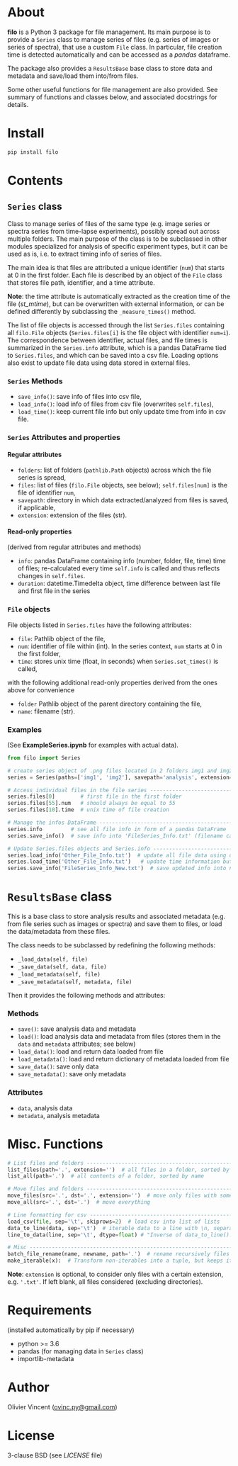 About
=====

**filo** is a Python 3 package for file management. Its main purpose is to provide a `Series` class to manage series of files (e.g. series of images or series of spectra), that use a custom `File` class. In particular, file creation time is detected automatically and can be accessed as a *pandas* dataframe.

The package also provides a `ResultsBase` base class to store data and metadata and save/load them into/from files.

Some other useful functions for file management are also provided. See summary of functions and classes below, and associated docstrings for details.

Install
=======

```bash
pip install filo
```

Contents
========


`Series` class
--------------

Class to manage series of files of the same type (e.g. image series or spectra series from time-lapse experiments), possibly spread out across multiple folders. The main purpose of the class is to be subclassed in other modules specialized for analysis of specific experiment types, but it can be used as is, i.e. to extract timing info of series of files.

The main idea is that files are attributed a unique identifier (`num`) that starts at 0 in the first folder. Each file is described by an object of the `File` class that stores file path, identifier, and a time attribute.

**Note**: the time attribute is automatically extracted as the creation time of the file (*st_mtime*), but can be overwritten with external information, or can be defined differently by subclassing the `_measure_times()` method.

The list of file objects is accessed through the list `Series.files` containing all `filo.File` objects (`Series.files[i]` is the file object with identifier `num=i`). The correspondence between identifier, actual files, and file times is summarized in the `Series.info` attribute, which is a pandas DataFrame tied to `Series.files`, and which can be saved into a csv file. Loading options also exist to update file data using data stored in external files.


### `Series` Methods
- `save_info()`: save info of files into csv file,
- `load_info()`: load info of files from csv file (overwrites `self.files`),
- `load_time()`: keep current file info but only update time from info in csv file.

### `Series` Attributes and properties

#### Regular attributes
- `folders`: list of folders (`pathlib.Path` objects) across which the file series is spread,
- `files`: list of files (`filo.File` objects, see below); `self.files[num]` is the file of identifier `num`,
- `savepath`: directory in which data extracted/analyzed from files is saved, if applicable,
- `extension`: extension of the files (str).

#### Read-only properties
(derived from regular attributes and methods)
- `info`: pandas DataFrame containing info (number, folder, file, time) time of files; re-calculated every time `self.info` is called and thus reflects changes in `self.files`.
- `duration`: datetime.Timedelta object, time difference between last file and first file in the series


### `File` objects

File objects listed in `Series.files` have the following attributes:
- `file`: Pathlib object of the file,
- `num`: identifier of file within (int). In the series context, `num` starts at 0 in the first folder,
- `time`: stores unix time (float, in seconds) when `Series.set_times()` is called,

with the following additional read-only properties derived from the ones above for convenience
- `folder` Pathlib object of the parent directory containing the file,
- `name`: filename (str).


### Examples

(See **ExampleSeries.ipynb** for examples with actual data).

```python
from filo import Series

# create series object of .png files located in 2 folders img1 and img2 ------
series = Series(paths=['img1', 'img2'], savepath='analysis', extension='.png')

# Access individual files in the file series ---------------------------------
series.files[0]        # first file in the first folder
series.files[55].num   # should always be equal to 55
series.files[10].time  # unix time of file creation

# Manage the infos DataFrame -------------------------------------------------
series.info         # see all file info in form of a pandas DataFrame
series.save_info()  # save info into 'FileSeries_Info.txt' (filename can be specified)

# Update Series.files objects and Series.info --------------------------------
series.load_info('Other_File_Info.txt')  # update all file data using data from external file
series.load_time('Other_File_Info.txt')   # update time information but keep other info
series.save_info('FileSeries_Info_New.txt')  # save updated info into new txt file
```

`ResultsBase` class
===================

This is a base class to store analysis results and associated metadata (e.g. from file series such as images or spectra) and save them to files, or load the data/metadata from these files.

The class needs to be subclassed by redefining the following methods:
- `_load_data(self, file)`
- `_save_data(self, data, file)`
- `_load_metadata(self, file)`
- `_save_metadata(self, metadata, file)`

Then it provides the following methods and attributes:

### Methods

- `save()`: save analysis data and metadata
- `load()`: load analysis data and metadata from files (stores them in the `data` and `metadata` attributes; see below)
- `load_data()`: load and return data loaded from file
- `load_metadata()`: load and return dictionary of metadata loaded from file
- `save_data()`: save only data
- `save_metadata()`: save only metadata

### Attributes
- `data`, analysis data
- `metadata`, analysis metadata

Misc. Functions
===============

```python
# List files and folders -----------------------------------------------------
list_files(path='.', extension='')  # all files in a folder, sorted by name
list_all(path='.')  # all contents of a folder, sorted by name

# Move files and folders -----------------------------------------------------
move_files(src='.', dst='.', extension='')  # move only files with some suffix
move_all(src='.', dst='.')  # move everything

# Line formatting for csv ----------------------------------------------------
load_csv(file, sep='\t', skiprows=2)  # load csv into list of lists
data_to_line(data, sep='\t')  # iterable data to a line with \n, separated with separator sep.
line_to_data(line, sep='\t', dtype=float) # "Inverse of data_to_line(). Returns data as a tuple of type dtype.

# Misc -----------------------------------------------------------------------
batch_file_rename(name, newname, path='.')  # rename recursively files named name into newname
make_iterable(x):  # Transform non-iterables into a tuple, but keeps iterables unchanged
```
**Note**: `extension` is optional, to consider only files with a certain extension, e.g. `'.txt'`. If left blank, all files considered (excluding directories).


Requirements
============
(installed automatically by pip if necessary)
- python >= 3.6
- pandas (for managing data in `Series` class)
- importlib-metadata

Author
======
Olivier Vincent
(ovinc.py@gmail.com)

License
=======

3-clause BSD (see *LICENSE* file)

